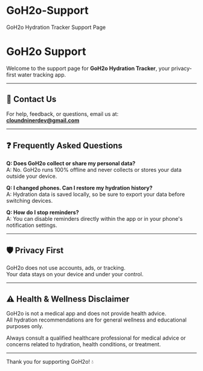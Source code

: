 # GoH2o-Support
GoH2o Hydration Tracker Support Page

# GoH2o Support

Welcome to the support page for **GoH2o Hydration Tracker**, your privacy-first water tracking app.

---

## 📧 Contact Us

For help, feedback, or questions, email us at:  
**cloundninerdev@gmail.com**

---

## ❓ Frequently Asked Questions

**Q: Does GoH2o collect or share my personal data?**  
A: No. GoH2o runs 100% offline and never collects or stores your data outside your device.

**Q: I changed phones. Can I restore my hydration history?**  
A: Hydration data is saved locally, so be sure to export your data before switching devices.

**Q: How do I stop reminders?**  
A: You can disable reminders directly within the app or in your phone's notification settings.

---

## 🛡️ Privacy First

GoH2o does not use accounts, ads, or tracking.  
Your data stays on your device and under your control.

---

## ⚠️ Health & Wellness Disclaimer

GoH2o is not a medical app and does not provide health advice.  
All hydration recommendations are for general wellness and educational purposes only.

Always consult a qualified healthcare professional for medical advice or concerns related to hydration, health conditions, or treatment.

---

Thank you for supporting GoH2o! 💧

